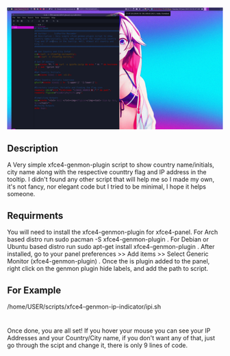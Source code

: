 ![preview](https://raw.githubusercontent.com/Sidmaz666/-xfce4-genmon-ip-script/main/preview.png)
## Description
A Very simple xfce4-genmon-plugin script to show country name/initials, city name along with the respective counttry flag and IP address in the tooltip. I didn't found any other script that will help me so I made my own, it's not fancy, nor elegant code but I tried to be minimal, I hope it helps someone.
## Requirments
You will need to install the xfce4-genmon-plugin for xfce4-panel.
For Arch based distro run sudo pacman -S xfce4-genmon-plugin .
For Debian or Ubuntu based distro run sudo apt-get install xfce4-genmon-plugin .
After installed, go to your panel preferences >> Add items >> Select Generic Monitor (xfce4-genmon-plugin) .
Once the is plugin added to the panel, right click on the genmon plugin hide labels, and add the path to script.
## For Example
/home/USER/scripts/xfce4-genmon-ip-indicator/ipi.sh 
#
Once done, you are all set! If you hover your mouse you can see your IP Addresses and your Country/City name, if you don't want any of that, just go through the scipt and change it, there is only 9 lines of code.
